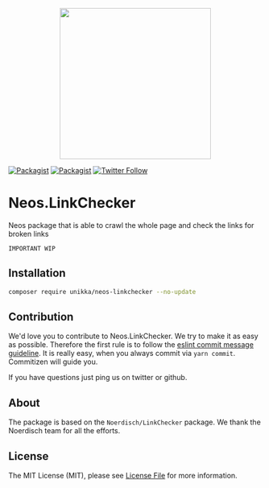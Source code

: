 <p align="center">
  <img src="https://cdn.jsdelivr.net/gh/unikka/unikka.de/src/assets/unikka_with_background.svg" width="300" />
</p>

[![Packagist](https://img.shields.io/packagist/l/unikka/neos-linkchecker.svg?style=flat-square)](https://packagist.org/packages/unikka/neos-linkchecker)
[![Packagist](https://img.shields.io/packagist/v/unikka/neos-linkchecker.svg?style=flat-square)](https://packagist.org/packages/unikka/neos-linkchecker)
[![Twitter Follow](https://img.shields.io/twitter/follow/unikka_de.svg?style=social&label=Follow&style=flat-square)](https://twitter.com/unikka_de)

# Neos.LinkChecker

Neos package that is able to crawl the whole page and check the links for broken links

```IMPORTANT WIP``` 

## Installation

```bash
composer require unikka/neos-linkchecker --no-update
```


## Contribution

We'd love you to contribute to Neos.LinkChecker. We try to make it as easy as possible.
Therefore the first rule is to follow the [eslint commit message guideline](https://github.com/conventional-changelog-archived-repos/conventional-changelog-eslint/blob/master/convention.md).
It is really easy, when you always commit via `yarn commit`. Commitizen will guide you.

If you have questions just ping us on twitter or github.

## About

The package is based on the `Noerdisch/LinkChecker` package. We thank the Noerdisch team for
all the efforts.

## License
The MIT License (MIT), please see [License File](LICENSE) for more information.
